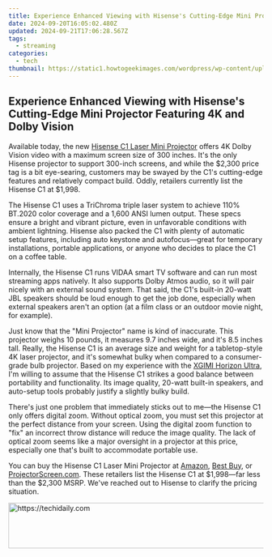 ```yaml
---
title: Experience Enhanced Viewing with Hisense's Cutting-Edge Mini Projector Featuring 4K and Dolby Vision
date: 2024-09-20T16:05:02.480Z
updated: 2024-09-21T17:06:28.567Z
tags:
  - streaming
categories:
  - tech
thumbnail: https://static1.howtogeekimages.com/wordpress/wp-content/uploads/2023/10/17-3.png
---
```


## Experience Enhanced Viewing with Hisense's Cutting-Edge Mini Projector Featuring 4K and Dolby Vision

Available today, the new [Hisense C1 Laser Mini Projector](http://www.amazon.com/Hisense-C1-Portable-Projector-Correction/dp/B0C8WWS1DW/?tag=hotoge-20&ascsubtag=UUhtgUeUpU2000777&asc%5Frefurl=https%3A%2F%2Fwww.howtogeek.com%2Fhisense-c1-projector-reveal%2F&asc%5Fcampaign=Short-Term) offers 4K Dolby Vision video with a maximum screen size of 300 inches. It's the only Hisense projector to support 300-inch screens, and while the $2,300 price tag is a bit eye-searing, customers may be swayed by the C1's cutting-edge features and relatively compact build. Oddly, retailers currently list the Hisense C1 at $1,998.

 The Hisense C1 uses a TriChroma triple laser system to achieve 110% BT.2020 color coverage and a 1,600 ANSI lumen output. These specs ensure a bright and vibrant picture, even in unfavorable conditions with ambient lightning. Hisense also packed the C1 with plenty of automatic setup features, including auto keystone and autofocus—great for temporary installations, portable applications, or anyone who decides to place the C1 on a coffee table.

 Internally, the Hisense C1 runs VIDAA smart TV software and can run most streaming apps natively. It also supports Dolby Atmos audio, so it will pair nicely with an external sound system. That said, the C1's built-in 20-watt JBL speakers should be loud enough to get the job done, especially when external speakers aren't an option (at a film class or an outdoor movie night, for example).

 Just know that the "Mini Projector" name is kind of inaccurate. This projector weighs 10 pounds, it measures 9.7 inches wide, and it's 8.5 inches tall. Really, the Hisense C1 is an average size and weight for a tabletop-style 4K laser projector, and it's somewhat bulky when compared to a consumer-grade bulb projector. Based on my experience with the [XGIMI Horizon Ultra](https://tiktok-video-files.techidaily.com/updated-in-2024-unveiling-tiktoks-hidden-secrets-top-7-emoji-exploration-guide/), I'm willing to assume that the Hisense C1 strikes a good balance between portability and functionality. Its image quality, 20-watt built-in speakers, and auto-setup tools probably justify a slightly bulky build.

 There's just one problem that immediately sticks out to me—the Hisense C1 only offers digital zoom. Without optical zoom, you must set this projector at the perfect distance from your screen. Using the digital zoom function to "fix" an incorrect throw distance will reduce the image quality. The lack of optical zoom seems like a major oversight in a projector at this price, especially one that's built to accommodate portable use.

 You can buy the Hisense C1 Laser Mini Projector at [Amazon](https://www.amazon.com/Hisense-C1-Portable-Projector-Correction/dp/B0C8WWS1DW/?tag=hotoge-20&ascsubtag=UUhtgUeUpU2000777&asc%5Frefurl=https%3A%2F%2Fwww.howtogeek.com%2Fhisense-c1-projector-reveal%2F&asc%5Fcampaign=Short-Term), [Best Buy](https://shop-links.co/link/?exclusive=1&publisher_slug=itechdaily19598&url=https%3A%2F%2Fwww.bestbuy.com%2Fsite%2Fhisense-c1-trichroma-laser-short-throw-mini-projector-65300-4k-uhd-1600lms-dolby-vision-atmos-vidaa-tv-prussian-blue%2F6560935.p%3FskuId%3D6560935), or [ProjectorScreen.com](https://www.projectorscreen.com/hisense-cube-c1-smart-mini-projector-4k--uhd-portable-triple-laser-built-in-speakers). These retailers list the Hisense C1 at $1,998—far less than the $2,300 MSRP. We've reached out to Hisense to clarify the pricing situation.

<ins class="adsbygoogle"
     style="display:block"
     data-ad-format="autorelaxed"
     data-ad-client="ca-pub-7571918770474297"
     data-ad-slot="1223367746"></ins>

<ins class="adsbygoogle"
     style="display:block"
     data-ad-client="ca-pub-7571918770474297"
     data-ad-slot="8358498916"
     data-ad-format="auto"
     data-full-width-responsive="true"></ins>



<!-- affiliate ads begin -->
<a href="https://appsumo.8odi.net/c/5597632/2105869/7443" target="_top" id="2105869">
  <img src="//a.impactradius-go.com/display-ad/7443-2105869" border="0" alt="https://techidaily.com" width="728" height="90"/>
</a>
<img height="0" width="0" src="https://appsumo.8odi.net/i/5597632/2105869/7443" style="position:absolute;visibility:hidden;" border="0" />
<!-- affiliate ads end -->

